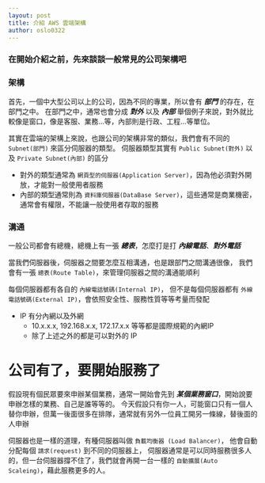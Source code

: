 ```yaml
---
layout: post
title: 介紹 AWS 雲端架構 
author: oslo0322
---
```


### 在開始介紹之前，先來談談一般常見的公司架構吧

### 架構
首先，一個中大型公司以上的公司，因為不同的專業，所以會有 _**部門**_ 的存在，在部門之中。 
在部門之中，通常也會分成 _**對外**_ 以及 _**內部**_ 
舉個例子來說，對外就比較像是窗口，像是客服、業務...等，內部則是行政、工程...等單位。

其實在雲端的架構上來說，也跟公司的架構非常的類似，我們會有不同的 `Subnet(部門)` 來區分伺服器的類型。
伺服器類型其實有 `Public Subnet(對外)` 以及 `Private Subnet(內部)` 的區分

- 對外的類型通常為 `網頁型的伺服器(Application Server)`，因為他必須對外開放，才能對一般使用者服務
- 內部的類型通常則為 `資料庫伺服器(DataBase Server)`，這些通常是商業機密，通常會有權限，不能讓一般使用者存取的服務


### 溝通
一般公司都會有總機，總機上有一張 _**總表**_，怎麼打是打 _**內線電話**_、_**對外電話**_

當我們伺服器後，伺服器之間要怎麼互相溝通，也是跟部門之間溝通很像，
我們會有一張 `總表(Route Table)`，來管理伺服器之間的溝通能順利

每個伺服器都有各自的 `內線電話號碼(Internal IP)`，
但不是每個伺服器都有 `外線電話號碼(External IP)`，會依照安全性、服務性質等等考量而發配

- IP 有分內網以及外網
  - 10.x.x.x, 192.168.x.x, 172.17.x.x 等等都是國際規範的內網IP
  - 除了上述之外的都是可以對外的 IP

# 公司有了，要開始服務了

假設現有個民眾要來申辦某個業務，通常一開始會先到 _**某個業務窗口**_，開始說要申辦怎樣的業務、自己是誰等等的。
今天假設只有你一人，可能窗口只有一個人替你申辦，但萬一後面很多在排隊，通常就有另外一位員工開另一條線，替後面的人申辦

伺服器也是一樣的道理，有種伺服器叫做 `負載均衡器 (Load Balancer)`，
他會自動分配每個 `請求(request)` 到不同的伺服器上，
伺服器通常是可以同時服務很多人的，但一台伺服器撐不住了，我們就會再開一台一樣的 `自動擴展(Auto Scaleing)`，藉此服務更多的人。


